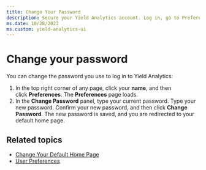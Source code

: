 ```yaml
---
title: Change Your Password
description: Secure your Yield Analytics account. Log in, go to Preferences, update password in Change Password panel, and save changes.
ms.date: 10/28/2023
ms.custom: yield-analytics-ui
---
```


# Change your password

You can change the password you use to log in to Yield Analytics:

1. In the top right corner of any page, click your **name**, and then click **Preferences**. The **Preferences** page loads.
1. In the **Change Password** panel, type your current password. Type your new password. Confirm your new password, and then click **Change Password**. The new password is saved, and you are redirected to your default home page.

## Related topics

- [Change Your Default Home Page](change-your-default-home-page.md)
- [User Preferences](user-preferences.md)
